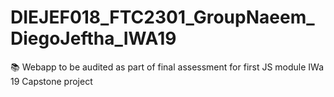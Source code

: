 # DIEJEF018_FTC2301_GroupNaeem_DiegoJeftha_IWA19
📚 Webapp to be audited as part of final assessment for first JS module
IWa 19 Capstone project
